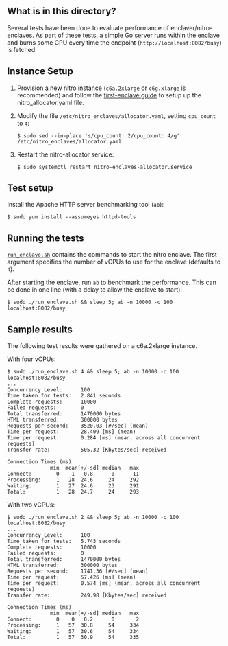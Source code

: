 ## What is in this directory?

Several tests have been done to evaluate performance of
enclaver/nitro-enclaves. As part of these tests, a simple Go server
runs within the enclave and burns some CPU every time the endpoint
(`http://localhost:8082/busy`) is fetched.

## Instance Setup

1. Provision a new nitro instance (`c6a.2xlarge` or `c6g.xlarge` is
   recommended) and follow the [first-enclave guide][first-enclave] to
   setup up the nitro_allocator.yaml file.

2. Modify the file `/etc/nitro_enclaves/allocator.yaml`, setting
   `cpu_count` to `4`:

   ```console
   $ sudo sed --in-place 's/cpu_count: 2/cpu_count: 4/g' /etc/nitro_enclaves/allocator.yaml
   ```

3. Restart the nitro-allocator service:

   ```console
   $ sudo systemctl restart nitro-enclaves-allocator.service
   ```

[first-enclave]: ../docs/guide-first.md

## Test setup

Install the Apache HTTP server benchmarking tool (`ab`):

```console
$ sudo yum install --assumeyes httpd-tools
```

## Running the tests

[`run_enclave.sh`](run_enclave.sh) contains the commands to start the
nitro enclave. The first argument specifies the number of vCPUs to use
for the enclave (defaults to `4`).

After starting the enclave, run `ab` to benchmark the
performance. This can be done in one line (with a delay to allow the
enclave to start):

```console
$ sudo ./run_enclave.sh && sleep 5; ab -n 10000 -c 100 localhost:8082/busy
```

## Sample results

The following test results were gathered on a c6a.2xlarge instance.

With four vCPUs:

```console
$ sudo ./run_enclave.sh 4 && sleep 5; ab -n 10000 -c 100 localhost:8082/busy
...
Concurrency Level:      100
Time taken for tests:   2.841 seconds
Complete requests:      10000
Failed requests:        0
Total transferred:      1470000 bytes
HTML transferred:       300000 bytes
Requests per second:    3520.03 [#/sec] (mean)
Time per request:       28.409 [ms] (mean)
Time per request:       0.284 [ms] (mean, across all concurrent requests)
Transfer rate:          505.32 [Kbytes/sec] received

Connection Times (ms)
              min  mean[+/-sd] median   max
Connect:        0    1   0.8      0      11
Processing:     1   28  24.6     24     292
Waiting:        1   27  24.6     23     291
Total:          1   28  24.7     24     293
```

With two vCPUs:

```console
$ sudo ./run_enclave.sh 2 && sleep 5; ab -n 10000 -c 100 localhost:8082/busy
...
Concurrency Level:      100
Time taken for tests:   5.743 seconds
Complete requests:      10000
Failed requests:        0
Total transferred:      1470000 bytes
HTML transferred:       300000 bytes
Requests per second:    1741.36 [#/sec] (mean)
Time per request:       57.426 [ms] (mean)
Time per request:       0.574 [ms] (mean, across all concurrent requests)
Transfer rate:          249.98 [Kbytes/sec] received

Connection Times (ms)
              min  mean[+/-sd] median   max
Connect:        0    0   0.2      0       2
Processing:     1   57  30.8     54     334
Waiting:        1   57  30.6     54     334
Total:          1   57  30.9     54     335
```
